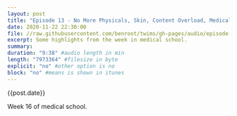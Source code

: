 ```yaml
---
layout: post
title: "Episode 13 - No More Physicals, Skin, Content Overload, Medical First Responder"
date: 2020-11-22 22:30:00
file: //raw.githubusercontent.com/benroot/twims/gh-pages/audio/episode-13.mp3
excerpt: Some highlights from the week in medical school.
summary: 
duration: "9:38" #audio length in min
length: "7973364" #filesize in byte
explicit: "no" #other option is no
block: "no" #means is shown in itunes
---
```

{{post.date}}

Week 16 of medical school. 
